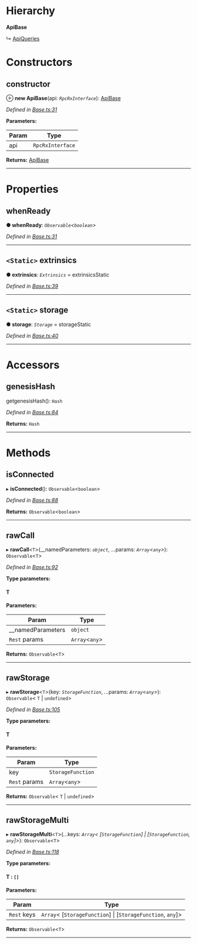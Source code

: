 

# Hierarchy

**ApiBase**

↳  [ApiQueries](_queries_.apiqueries.md)

# Constructors

<a id="constructor"></a>

##  constructor

⊕ **new ApiBase**(api: *`RpcRxInterface`*): [ApiBase](_base_.apibase.md)

*Defined in [Base.ts:31](https://github.com/polkadot-js/api/blob/1b12c00/packages/api-observable/src/Base.ts#L31)*

**Parameters:**

| Param | Type |
| ------ | ------ |
| api | `RpcRxInterface` |

**Returns:** [ApiBase](_base_.apibase.md)

___

# Properties

<a id="whenready"></a>

##  whenReady

**● whenReady**: *`Observable`<`boolean`>*

*Defined in [Base.ts:31](https://github.com/polkadot-js/api/blob/1b12c00/packages/api-observable/src/Base.ts#L31)*

___
<a id="extrinsics"></a>

## `<Static>` extrinsics

**● extrinsics**: *`Extrinsics`* =  extrinsicsStatic

*Defined in [Base.ts:39](https://github.com/polkadot-js/api/blob/1b12c00/packages/api-observable/src/Base.ts#L39)*

___
<a id="storage"></a>

## `<Static>` storage

**● storage**: *`Storage`* =  storageStatic

*Defined in [Base.ts:40](https://github.com/polkadot-js/api/blob/1b12c00/packages/api-observable/src/Base.ts#L40)*

___

# Accessors

<a id="genesishash"></a>

##  genesisHash

getgenesisHash(): `Hash`

*Defined in [Base.ts:84](https://github.com/polkadot-js/api/blob/1b12c00/packages/api-observable/src/Base.ts#L84)*

**Returns:** `Hash`

___

# Methods

<a id="isconnected"></a>

##  isConnected

▸ **isConnected**(): `Observable`<`boolean`>

*Defined in [Base.ts:88](https://github.com/polkadot-js/api/blob/1b12c00/packages/api-observable/src/Base.ts#L88)*

**Returns:** `Observable`<`boolean`>

___
<a id="rawcall"></a>

##  rawCall

▸ **rawCall**<`T`>(__namedParameters: *`object`*, ...params: *`Array`<`any`>*): `Observable`<`T`>

*Defined in [Base.ts:92](https://github.com/polkadot-js/api/blob/1b12c00/packages/api-observable/src/Base.ts#L92)*

**Type parameters:**

#### T 
**Parameters:**

| Param | Type |
| ------ | ------ |
| __namedParameters | `object` |
| `Rest` params | `Array`<`any`> |

**Returns:** `Observable`<`T`>

___
<a id="rawstorage"></a>

##  rawStorage

▸ **rawStorage**<`T`>(key: *`StorageFunction`*, ...params: *`Array`<`any`>*): `Observable`< `T` &#124; `undefined`>

*Defined in [Base.ts:105](https://github.com/polkadot-js/api/blob/1b12c00/packages/api-observable/src/Base.ts#L105)*

**Type parameters:**

#### T 
**Parameters:**

| Param | Type |
| ------ | ------ |
| key | `StorageFunction` |
| `Rest` params | `Array`<`any`> |

**Returns:** `Observable`< `T` &#124; `undefined`>

___
<a id="rawstoragemulti"></a>

##  rawStorageMulti

▸ **rawStorageMulti**<`T`>(...keys: *`Array`< [`StorageFunction`] &#124; [`StorageFunction`, `any`]>*): `Observable`<`T`>

*Defined in [Base.ts:118](https://github.com/polkadot-js/api/blob/1b12c00/packages/api-observable/src/Base.ts#L118)*

**Type parameters:**

#### T :  `[]`
**Parameters:**

| Param | Type |
| ------ | ------ |
| `Rest` keys | `Array`< [`StorageFunction`] &#124; [`StorageFunction`, `any`]> |

**Returns:** `Observable`<`T`>

___

